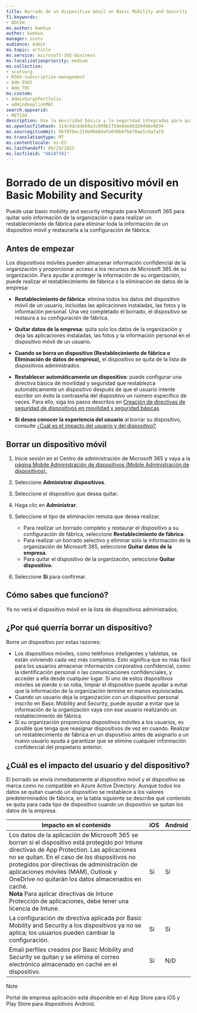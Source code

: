 ```yaml
---
title: Borrado de un dispositivo móvil en Basic Mobility and Security
f1.keywords:
- NOCSH
ms.author: kwekua
author: kwekua
manager: scotv
audience: Admin
ms.topic: article
ms.service: microsoft-365-business
ms.localizationpriority: medium
ms.collection:
- scotvorg
- M365-subscription-management
- Adm_O365
- Adm_TOC
ms.custom:
- AdminSurgePortfolio
- admindeeplinkMAC
search.appverid:
- MET150
description: Use la movilidad básica y la seguridad integradas para quitar información de los dispositivos inscritos.
ms.openlocfilehash: 314c9dcd4b68a3c809b1f59e60e061b9498e9834
ms.sourcegitcommit: 0b7070ec119e00e0dafe030bbfbef0ae5c9afa19
ms.translationtype: MT
ms.contentlocale: es-ES
ms.lasthandoff: 09/29/2022
ms.locfileid: "68187391"
---
```

# <a name="wipe-a-mobile-device-in-basic-mobility-and-security"></a>Borrado de un dispositivo móvil en Basic Mobility and Security

Puede usar basic mobility and security integrado para Microsoft 365 para quitar solo información de la organización o para realizar un restablecimiento de fábrica para eliminar toda la información de un dispositivo móvil y restaurarla a la configuración de fábrica.

## <a name="before-you-begin"></a>Antes de empezar

Los dispositivos móviles pueden almacenar información confidencial de la organización y proporcionar acceso a los recursos de Microsoft 365 de su organización. Para ayudar a proteger la información de su organización, puede realizar el restablecimiento de fábrica o la eliminación de datos de la empresa:

- **Restablecimiento de fábrica**: elimina todos los datos del dispositivo móvil de un usuario, incluidas las aplicaciones instaladas, las fotos y la información personal. Una vez completado el borrado, el dispositivo se restaura a su configuración de fábrica.

- **Quitar datos de la empresa**: quita solo los datos de la organización y deja las aplicaciones instaladas, las fotos y la información personal en el dispositivo móvil de un usuario.

- **Cuando se borra un dispositivo (Restablecimiento de fábrica o Eliminación de datos de empresa),** el dispositivo se quita de la lista de dispositivos administrados.

- **Restablecer automáticamente un dispositivo**: puede configurar una directiva básica de movilidad y seguridad que restablezca automáticamente un dispositivo después de que el usuario intente escribir sin éxito la contraseña del dispositivo un número específico de veces. Para ello, siga los pasos descritos en [Creación de directivas de seguridad de dispositivos en movilidad y seguridad básicas](create-device-security-policies.md).

- **Si desea conocer la experiencia del usuario** al borrar su dispositivo, consulte [¿Cuál es el impacto del usuario y del dispositivo?](#whats-the-user-and-device-impact).

## <a name="wipe-a-mobile-device"></a>Borrar un dispositivo móvil

1. Inicie sesión en el Centro de administración de Microsoft 365 y vaya a la [página Mobile Administración de dispositivos (Mobile Administración de dispositivos).](https://portal.office.com/adminportal/home?#/MifoDevices)

1. Seleccione **Administrar dispositivos**.

1. Seleccione el dispositivo que desea quitar.

1. Haga clic en **Administrar**.

1. Seleccione el tipo de eliminación remota que desea realizar.

    - Para realizar un borrado completo y restaurar el dispositivo a su configuración de fábrica, seleccione **Restablecimiento de fábrica**.
    - Para realizar un borrado selectivo y eliminar solo la información de la organización de Microsoft 365, seleccione **Quitar datos de la empresa**.
    - Para quitar el dispositivo de la organización, seleccione **Quitar dispositivo**.

1. Seleccione **Sí** para confirmar.

## <a name="how-do-i-know-it-worked"></a>Cómo sabes que funcionó?

Ya no verá el dispositivo móvil en la lista de dispositivos administrados.

## <a name="why-would-you-want-to-wipe-a-device"></a>¿Por qué querría borrar un dispositivo?

Borre un dispositivo por estas razones:

- Los dispositivos móviles, como teléfonos inteligentes y tabletas, se están volviendo cada vez más completos. Esto significa que es más fácil para los usuarios almacenar información corporativa confidencial, como la identificación personal o las comunicaciones confidenciales, y acceder a ella desde cualquier lugar. Si uno de estos dispositivos móviles se pierde o se roba, limpiar el dispositivo puede ayudar a evitar que la información de la organización termine en manos equivocadas.
- Cuando un usuario deja la organización con un dispositivo personal inscrito en Basic Mobility and Security, puede ayudar a evitar que la información de la organización vaya con ese usuario realizando un restablecimiento de fábrica.
- Si su organización proporciona dispositivos móviles a los usuarios, es posible que tenga que reasignar dispositivos de vez en cuando. Realizar un restablecimiento de fábrica en un dispositivo antes de asignarlo a un nuevo usuario ayuda a garantizar que se elimine cualquier información confidencial del propietario anterior.

## <a name="whats-the-user-and-device-impact"></a>¿Cuál es el impacto del usuario y del dispositivo?

El borrado se envía inmediatamente al dispositivo móvil y el dispositivo se marca como no compatible en Azure Active Directory. Aunque todos los datos se quitan cuando un dispositivo se restablece a los valores predeterminados de fábrica, en la tabla siguiente se describe qué contenido se quita para cada tipo de dispositivo cuando un dispositivo se quitan los datos de la empresa.

|Impacto en el contenido|iOS|Android|
|---|---|---|
|Los datos de la aplicación de Microsoft 365 se borran si el dispositivo está protegido por Intune directivas de App Protection. Las aplicaciones no se quitan. En el caso de los dispositivos no protegidos por directivas de administración de aplicaciones móviles (MAM), Outlook y OneDrive no quitarán los datos almacenados en caché.<br/>**Nota** Para aplicar directivas de Intune Protección de aplicaciones, debe tener una licencia de Intune.|Sí|Sí|
|La configuración de directiva aplicada por Basic Mobility and Security a los dispositivos ya no se aplica; los usuarios pueden cambiar la configuración.|Sí|Sí|
|Email perfiles creados por Basic Mobility and Security se quitan y se elimina el correo electrónico almacenado en caché en el dispositivo.|Sí|N/D|

> [!NOTE]
> Portal de empresa aplicación está disponible en el App Store para iOS y Play Store para dispositivos Android.
